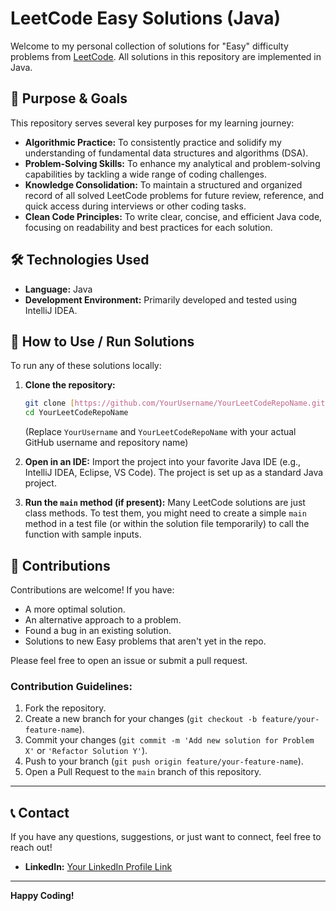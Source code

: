 # LeetCode Easy Solutions (Java)

Welcome to my personal collection of solutions for "Easy" difficulty problems from [LeetCode](https://leetcode.com/). All solutions in this repository are implemented in Java.

## 🚀 Purpose & Goals

This repository serves several key purposes for my learning journey:

* **Algorithmic Practice:** To consistently practice and solidify my understanding of fundamental data structures and algorithms (DSA).
* **Problem-Solving Skills:** To enhance my analytical and problem-solving capabilities by tackling a wide range of coding challenges.
* **Knowledge Consolidation:** To maintain a structured and organized record of all solved LeetCode problems for future review, reference, and quick access during interviews or other coding tasks.
* **Clean Code Principles:** To write clear, concise, and efficient Java code, focusing on readability and best practices for each solution.

## 🛠️ Technologies Used

* **Language:** Java
* **Development Environment:** Primarily developed and tested using IntelliJ IDEA.

## 🎯 How to Use / Run Solutions

To run any of these solutions locally:

1.  **Clone the repository:**
    ```bash
    git clone [https://github.com/YourUsername/YourLeetCodeRepoName.git](https://github.com/YourUsername/YourLeetCodeRepoName.git)
    cd YourLeetCodeRepoName
    ```
    (Replace `YourUsername` and `YourLeetCodeRepoName` with your actual GitHub username and repository name)

2.  **Open in an IDE:** Import the project into your favorite Java IDE (e.g., IntelliJ IDEA, Eclipse, VS Code). The project is set up as a standard Java project.

3.  **Run the `main` method (if present):** Many LeetCode solutions are just class methods. To test them, you might need to create a simple `main` method in a test file (or within the solution file temporarily) to call the function with sample inputs.

## 🙏 Contributions

Contributions are welcome! If you have:

* A more optimal solution.
* An alternative approach to a problem.
* Found a bug in an existing solution.
* Solutions to new Easy problems that aren't yet in the repo.

Please feel free to open an issue or submit a pull request.

### Contribution Guidelines:

1.  Fork the repository.
2.  Create a new branch for your changes (`git checkout -b feature/your-feature-name`).
3.  Commit your changes (`git commit -m 'Add new solution for Problem X'` or `'Refactor Solution Y'`).
4.  Push to your branch (`git push origin feature/your-feature-name`).
5.  Open a Pull Request to the `main` branch of this repository.
---
## 📞 Contact

If you have any questions, suggestions, or just want to connect, feel free to reach out!

* **LinkedIn:** [Your LinkedIn Profile Link](https://linkedin.com/in/bhanuprakash0225) 

---

**Happy Coding!**
